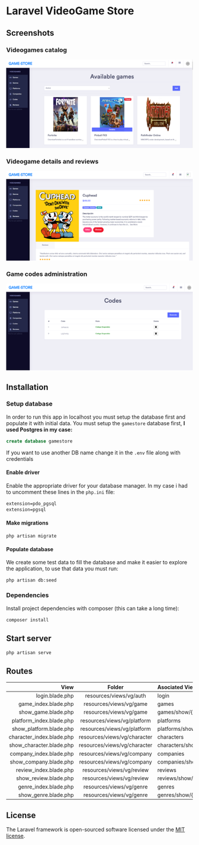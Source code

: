 # Laravel VideoGame Store



## Screenshots

### Videogames catalog
![Games view](screenshots/games_view.PNG)
### Videogame details and reviews
![Games view](screenshots/game_detail_view.PNG)
### Game codes administration
![Games view](screenshots/codes_view.PNG)



## Installation

### Setup database

In order to run this app in localhost you must setup the database first and populate it with initial data.
You must setup the `gamestore` database first, **I used Postgres in my case:**

```sql
create database gamestore
```
If you want to use another DB name change it in the `.env` file along with credentials

#### Enable driver

Enable the appropriate driver for your database manager. In my case i had to uncomment these lines in the `php.ini` file:
```
extension=pdo_pgsql
extension=pgsql
```

#### Make migrations

```
php artisan migrate
```

#### Populate database

We create some test data to fill the database and make it easier to explore the application, to use that data you must run:
```
php artisan db:seed
```

### Dependencies

Install project dependencies with composer (this can take a long time):
```php
composer install
```

## Start server
```
php artisan serve
```

## Routes

|      View                 |           Folder             |     Asociated View   |
| -----------------------:  | :--------------------------: | :------------------- |
| login.blade.php           | resources/views/vg/auth      | login                |
| game_index.blade.php      | resources/views/vg/game      | games                |
| show_game.blade.php       | resources/views/vg/game      | games/show/{id}      |
| platform_index.blade.php  | resources/views/vg/platform  | platforms            |
| show_platform.blade.php   | resources/views/vg/platform  | platforms/show/{id}  |
| character_index.blade.php | resources/views/vg/character | characters           |
| show_character.blade.php  | resources/views/vg/character | characters/show/{id} |
| company_index.blade.php   | resources/views/vg/company   | companies            |
| show_company.blade.php    | resources/views/vg/company   | companies/show/{id}  |
| review_index.blade.php    | resources/views/vg/review    | reviews              |
| show_review.blade.php     | resources/views/vg/review    | reviews/show/{id}    |
| genre_index.blade.php     | resources/views/vg/genre     | genres               |
| show_genre.blade.php      | resources/views/vg/genre     | genres/show/{id}     |



## License

The Laravel framework is open-sourced software licensed under the [MIT license](https://opensource.org/licenses/MIT).

